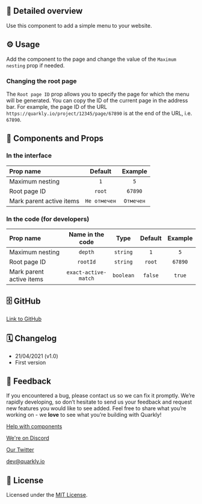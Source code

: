 ## 📖 Detailed overview

Use this component to add a simple menu to your website.

## ⚙️ Usage

Add the component to the page and change the value of the `Maximum nesting` prop if needed.

### Changing the root page

The `Root page ID` prop allows you to specify the page for which the menu will be generated. You can copy the ID of the current page in the address bar. For example, the page ID of the URL `https://quarkly.io/project/12345/page/67890` is at the end of the URL, i.e. `67890`.

## 🧩 Components and Props

### In the interface

| Prop name                |   Default    |  Example  |
| :----------------------- | :----------: | :-------: |
| Maximum nesting          |     `1`      |    `5`    |
| Root page ID             |    `root`    |  `67890`  |
| Mark parent active items | `Не отмечен` | `Отмечен` |

### In the code (for developers)

| Prop name                |   Name in the code   |   Type    | Default | Example |
| :----------------------- | :------------------: | :-------: | :-----: | :-----: |
| Maximum nesting          |       `depth`        | `string`  |   `1`   |   `5`   |
| Root page ID             |       `rootId`       | `string`  | `root`  | `67890` |
| Mark parent active items | `exact-active-match` | `boolean` | `false` | `true`  |

## 🗄 GitHub

[Link to GitHub](https://github.com/quarkly/community-kit/blob/master/src/Menu.js)

## 🗓 Changelog

-   21/04/2021 (v1.0)
-   First version

## 📮 Feedback

If you encountered a bug, please contact us so we can fix it promptly. We’re rapidly developing, so don’t hesitate to send us your feedback and request new features you would like to see added. Feel free to share what you’re working on - we **love** to see what you’re building with Quarkly!

[Help with components](https://community.quarkly.io/c/requests/11)

[We're on Discord](https://discord.gg/SuF9vCMJGW)

[Our Twitter](https://twitter.com/quarklyapp)

[dev@quarkly.io](mailto:dev@quarkly.io)

## 📝 License

Licensed under the [MIT License](https://raw.githubusercontent.com/quarkly/community-kit/master/LICENSE).
